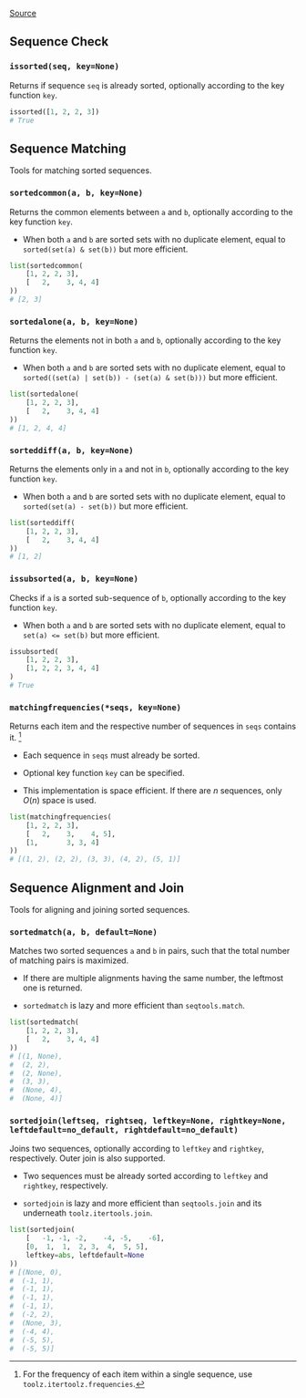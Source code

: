 [Source](https://github.com/chuanconggao/extratools/blob/master/extratools/sortedtools.py)

## Sequence Check

### `issorted(seq, key=None)`

Returns if sequence `seq` is already sorted, optionally according to the key function `key`.

``` python
issorted([1, 2, 2, 3])
# True
```

## Sequence Matching

Tools for matching sorted sequences.

### `sortedcommon(a, b, key=None)`

Returns the common elements between `a` and `b`, optionally according to the key function `key`.

- When both `a` and `b` are sorted sets with no duplicate element, equal to `sorted(set(a) & set(b))` but more efficient.

``` python
list(sortedcommon(
    [1, 2, 2, 3],
    [   2,    3, 4, 4]
))
# [2, 3]
```

### `sortedalone(a, b, key=None)`

Returns the elements not in both `a` and `b`, optionally according to the key function `key`.

- When both `a` and `b` are sorted sets with no duplicate element, equal to `sorted((set(a) | set(b)) - (set(a) & set(b)))` but more efficient.

``` python
list(sortedalone(
    [1, 2, 2, 3],
    [   2,    3, 4, 4]
))
# [1, 2, 4, 4]
```

### `sorteddiff(a, b, key=None)`

Returns the elements only in `a` and not in `b`, optionally according to the key function `key`.

- When both `a` and `b` are sorted sets with no duplicate element, equal to `sorted(set(a) - set(b))` but more efficient.

``` python
list(sorteddiff(
    [1, 2, 2, 3],
    [   2,    3, 4, 4]
))
# [1, 2]
```

### `issubsorted(a, b, key=None)`

Checks if `a` is a sorted sub-sequence of `b`, optionally according to the key function `key`.

- When both `a` and `b` are sorted sets with no duplicate element, equal to `set(a) <= set(b)` but more efficient.

``` python
issubsorted(
    [1, 2, 2, 3],
    [1, 2, 2, 3, 4, 4]
)
# True
```

### `matchingfrequencies(*seqs, key=None)`

Returns each item and the respective number of sequences in `seqs` contains it. [^a]

- Each sequence in `seqs` must already be sorted.

- Optional key function `key` can be specified.

- This implementation is space efficient. If there are $n$ sequences, only $O(n)$ space is used.

``` python
list(matchingfrequencies(
    [1, 2, 2, 3],
    [   2,    3,    4, 5],
    [1,       3, 3, 4]
))
# [(1, 2), (2, 2), (3, 3), (4, 2), (5, 1)]
```

[^a]: For the frequency of each item within a single sequence, use `toolz.itertoolz.frequencies`.

## Sequence Alignment and Join

Tools for aligning and joining sorted sequences.

### `sortedmatch(a, b, default=None)`

Matches two sorted sequences `a` and `b` in pairs, such that the total number of matching pairs is maximized.

- If there are multiple alignments having the same number, the leftmost one is returned.

- `sortedmatch` is lazy and more efficient than `seqtools.match`.

``` python
list(sortedmatch(
    [1, 2, 2, 3],
    [   2,    3, 4, 4]
))
# [(1, None),
#  (2, 2),
#  (2, None),
#  (3, 3),
#  (None, 4),
#  (None, 4)]
```

### `sortedjoin(leftseq, rightseq, leftkey=None, rightkey=None, leftdefault=no_default, rightdefault=no_default)`

Joins two sequences, optionally according to `leftkey` and `rightkey`, respectively. Outer join is also supported.

- Two sequences must be already sorted according to `leftkey` and `rightkey`, respectively.

- `sortedjoin` is lazy and more efficient than `seqtools.join` and its underneath `toolz.itertools.join`.

``` python
list(sortedjoin(
    [   -1, -1, -2,    -4, -5,    -6],
    [0,  1,  1,  2, 3,  4,  5, 5],
    leftkey=abs, leftdefault=None
))
# [(None, 0),
#  (-1, 1),
#  (-1, 1),
#  (-1, 1),
#  (-1, 1),
#  (-2, 2),
#  (None, 3),
#  (-4, 4),
#  (-5, 5),
#  (-5, 5)]
```
